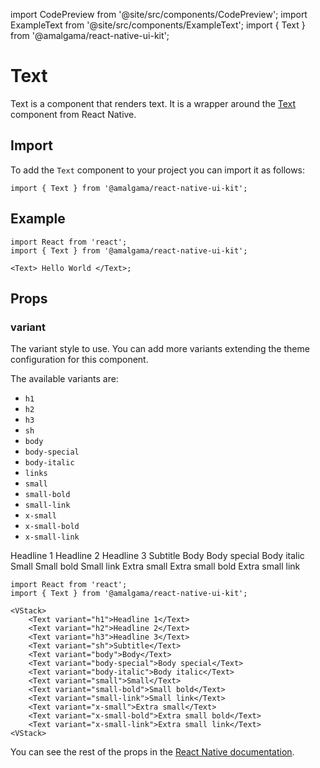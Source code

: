 import CodePreview from '@site/src/components/CodePreview';
import ExampleText from '@site/src/components/ExampleText';
import { Text } from '@amalgama/react-native-ui-kit';

# Text

Text is a component that renders text. It is a wrapper around the [Text](https://facebook.github.io/react-native/docs/text.html) component from React Native.

## Import

To add the `Text` component to your project you can import it as follows:

```tsx
import { Text } from '@amalgama/react-native-ui-kit';
```

## Example

<CodePreview>
	<ExampleText/>
</CodePreview>

```tsx
import React from 'react';
import { Text } from '@amalgama/react-native-ui-kit';

<Text> Hello World </Text>;
```

## Props

### variant

The variant style to use. You can add more variants extending the theme configuration for this component.

The available variants are:

- `h1`
- `h2`
- `h3`
- `sh`
- `body`
- `body-special`
- `body-italic`
- `links`
- `small`
- `small-bold`
- `small-link`
- `x-small`
- `x-small-bold`
- `x-small-link`

<CodePreview>
	<Text variant="h1">Headline 1</Text>
	<Text variant="h2">Headline 2</Text>
	<Text variant="h3">Headline 3</Text>
	<Text variant="sh">Subtitle</Text>
	<Text variant="body">Body</Text>
	<Text variant="body-special">Body special</Text>
	<Text variant="body-italic">Body italic</Text>
	<Text variant="small">Small</Text>
	<Text variant="small-bold">Small bold</Text>
	<Text variant="small-link">Small link</Text>
	<Text variant="x-small">Extra small</Text>
	<Text variant="x-small-bold">Extra small bold</Text>
	<Text variant="x-small-link">Extra small link</Text>
</CodePreview>

```tsx
import React from 'react';
import { Text } from '@amalgama/react-native-ui-kit';

<VStack>
	<Text variant="h1">Headline 1</Text>
	<Text variant="h2">Headline 2</Text>
	<Text variant="h3">Headline 3</Text>
	<Text variant="sh">Subtitle</Text>
	<Text variant="body">Body</Text>
	<Text variant="body-special">Body special</Text>
	<Text variant="body-italic">Body italic</Text>
	<Text variant="small">Small</Text>
	<Text variant="small-bold">Small bold</Text>
	<Text variant="small-link">Small link</Text>
	<Text variant="x-small">Extra small</Text>
	<Text variant="x-small-bold">Extra small bold</Text>
	<Text variant="x-small-link">Extra small link</Text>
<VStack>
```

You can see the rest of the props in the [React Native documentation](https://facebook.github.io/react-native/docs/text.html#props).

